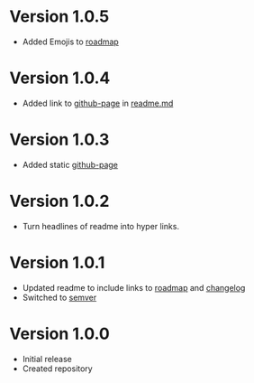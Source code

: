 # Version 1.0.5
- Added Emojis to [roadmap](/roadmap.md)

# Version 1.0.4
- Added link to [github-page](https://uschmann.github.io/roadmap/) in [readme.md](/README.md)

# Version 1.0.3
- Added static [github-page](https://uschmann.github.io/roadmap/)

# Version 1.0.2
- Turn headlines of readme into hyper links.


# Version 1.0.1
- Updated readme to include links to [roadmap](/roadmap.md) and [changelog](/changelog.md)
- Switched to [semver](http://semver.org/)


# Version 1.0.0
- Initial release
- Created repository
